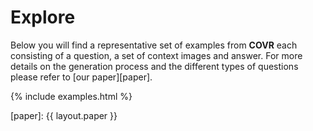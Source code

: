 # Explore

Below you will find a representative set of examples from **COVR** each consisting of a question, a set of context images and answer. For more details on the generation process and the different types of questions please refer to [our paper][paper].

{% include examples.html %}

[paper]: {{ layout.paper }}
